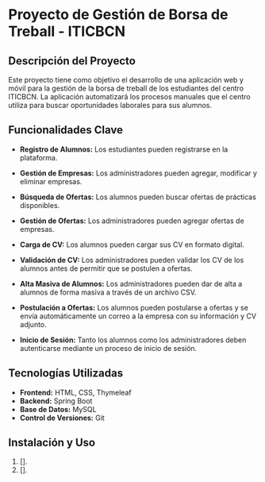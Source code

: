 # Proyecto de Gestión de Borsa de Treball - ITICBCN

## Descripción del Proyecto

Este proyecto tiene como objetivo el desarrollo de una aplicación web y móvil para la gestión de la borsa de treball de los estudiantes del centro ITICBCN. La aplicación automatizará los procesos manuales que el centro utiliza para buscar oportunidades laborales para sus alumnos.

## Funcionalidades Clave

- **Registro de Alumnos:** Los estudiantes pueden registrarse en la plataforma.

- **Gestión de Empresas:** Los administradores pueden agregar, modificar y eliminar empresas.

- **Búsqueda de Ofertas:** Los alumnos pueden buscar ofertas de prácticas disponibles.

- **Gestión de Ofertas:** Los administradores pueden agregar ofertas de empresas.

- **Carga de CV:** Los alumnos pueden cargar sus CV en formato digital.

- **Validación de CV:** Los administradores pueden validar los CV de los alumnos antes de permitir que se postulen a ofertas.

- **Alta Masiva de Alumnos:** Los administradores pueden dar de alta a alumnos de forma masiva a través de un archivo CSV.

- **Postulación a Ofertas:** Los alumnos pueden postularse a ofertas y se envía automáticamente un correo a la empresa con su información y CV adjunto.

- **Inicio de Sesión:** Tanto los alumnos como los administradores deben autenticarse mediante un proceso de inicio de sesión.

## Tecnologías Utilizadas

- **Frontend:** HTML, CSS, Thymeleaf
- **Backend:** Spring Boot
- **Base de Datos:** MySQL
- **Control de Versiones:** Git

## Instalación y Uso

1. [].
2. [].
